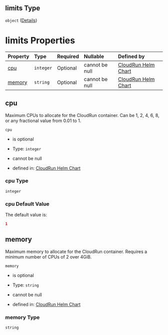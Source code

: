 ## limits Type

`object` ([Details](values-properties-resources-properties-limits.md))

# limits Properties

| Property          | Type      | Required | Nullable       | Defined by                                                                                                                                                                                        |
| :---------------- | :-------- | :------- | :------------- | :------------------------------------------------------------------------------------------------------------------------------------------------------------------------------------------------ |
| [cpu](#cpu)       | `integer` | Optional | cannot be null | [CloudRun Helm Chart](values-properties-resources-properties-limits-properties-cpu.md "https://github.com/helmless/google-cloudrun#/properties/resources/properties/limits/properties/cpu")       |
| [memory](#memory) | `string`  | Optional | cannot be null | [CloudRun Helm Chart](values-properties-resources-properties-limits-properties-memory.md "https://github.com/helmless/google-cloudrun#/properties/resources/properties/limits/properties/memory") |

## cpu

Maximum CPUs to allocate for the CloudRun container. Can be 1, 2, 4, 6, 8, or any fractional value from 0.01 to 1.

`cpu`

* is optional

* Type: `integer`

* cannot be null

* defined in: [CloudRun Helm Chart](values-properties-resources-properties-limits-properties-cpu.md "https://github.com/helmless/google-cloudrun#/properties/resources/properties/limits/properties/cpu")

### cpu Type

`integer`

### cpu Default Value

The default value is:

```json
1
```

## memory

Maximum memory to allocate for the CloudRun container. Requires a minimum number of CPUs of 2 over 4GiB.

`memory`

* is optional

* Type: `string`

* cannot be null

* defined in: [CloudRun Helm Chart](values-properties-resources-properties-limits-properties-memory.md "https://github.com/helmless/google-cloudrun#/properties/resources/properties/limits/properties/memory")

### memory Type

`string`
